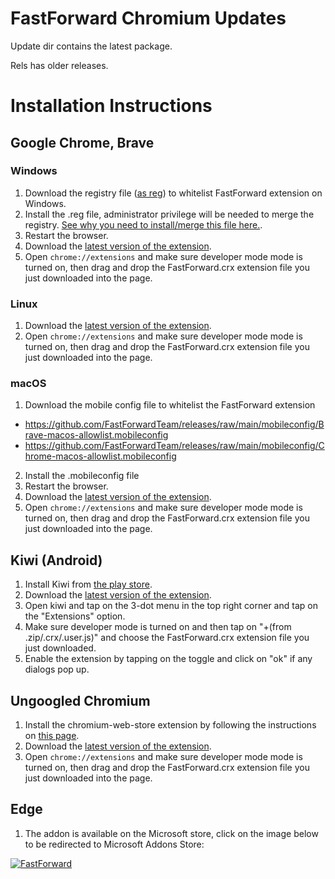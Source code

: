 # FastForward Chromium Updates

Update dir contains the latest package.

Rels has older releases.


# Installation Instructions


## Google Chrome, Brave
### Windows
1) Download the registry file ([as reg](https://cdn.statically.io/gh/FastForwardTeam/releases/main/winreg/allow_ff.reg)) to whitelist FastForward extension on Windows.
2) Install the .reg file, administrator privilege will be needed to merge the registry. [See why you need to install/merge this file here.](https://stackoverflow.com/questions/24577024/install-chrome-extension-form-outside-the-chrome-web-store/48990515#48990515).
3) Restart the browser.
4) Download the [latest version of the extension](https://cdn.jsdelivr.net/gh/FastForwardTeam/releases/update/FastForward.crx).
5) Open `chrome://extensions` and make sure developer mode mode is turned on, then drag and drop the FastForward.crx extension file you just downloaded into the page.

### Linux
1) Download the [latest version of the extension](https://cdn.jsdelivr.net/gh/FastForwardTeam/releases/update/FastForward.crx).
2) Open `chrome://extensions` and make sure developer mode mode is turned on, then drag and drop the FastForward.crx extension file you just downloaded into the page.

### macOS
1) Download the mobile config file to whitelist the FastForward extension
 * https://github.com/FastForwardTeam/releases/raw/main/mobileconfig/Brave-macos-allowlist.mobileconfig
 * https://github.com/FastForwardTeam/releases/raw/main/mobileconfig/Chrome-macos-allowlist.mobileconfig
2) Install the .mobileconfig file
3) Restart the browser.
4) Download the [latest version of the extension](https://cdn.jsdelivr.net/gh/FastForwardTeam/releases/update/FastForward.crx).
5) Open `chrome://extensions` and make sure developer mode mode is turned on, then drag and drop the FastForward.crx extension file you just downloaded into the page.


## Kiwi (Android)
1) Install Kiwi from [the play store](https://play.google.com/store/apps/details?id=com.kiwibrowser.browser).
2) Download the [latest version of the extension](https://cdn.jsdelivr.net/gh/FastForwardTeam/releases/update/FastForward.crx).
3) Open kiwi and tap on the 3-dot menu in the top right corner and tap on the "Extensions" option.
4) Make sure developer mode is turned on and then tap on "+(from .zip/.crx/.user.js)" and choose the FastForward.crx extension file you just downloaded.
5) Enable the extension by tapping on the toggle and click on "ok" if any dialogs pop up.



## Ungoogled Chromium
1) Install the chromium-web-store extension by following the instructions on [this page](https://github.com/NeverDecaf/chromium-web-store#installation).
2) Download the [latest version of the extension](https://cdn.jsdelivr.net/gh/FastForwardTeam/releases/update/FastForward.crx).
3) Open `chrome://extensions` and make sure developer mode mode is turned on, then drag and drop the FastForward.crx extension file you just downloaded into the page.

## Edge
1) The addon is available on the Microsoft store, click on the image below to be redirected to Microsoft Addons Store:

[![FastForward](https://user-images.githubusercontent.com/585534/107280673-a5ece780-6a26-11eb-9cc7-9fa9f9f81180.png)](https://microsoftedge.microsoft.com/addons/detail/fastforward/ldcclmkclhomnpcnccgbgleikchbnecl)

